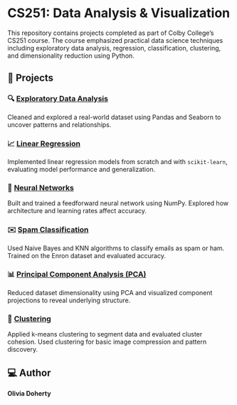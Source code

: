 # CS251: Data Analysis & Visualization

This repository contains projects completed as part of Colby College’s CS251 course. The course emphasized practical data science techniques including exploratory data analysis, regression, classification, clustering, and dimensionality reduction using Python.

## 📁 Projects

### 🔍 [Exploratory Data Analysis](./exploratory-data-analysis)
Cleaned and explored a real-world dataset using Pandas and Seaborn to uncover patterns and relationships.

### 📈 [Linear Regression](./linear-regression)
Implemented linear regression models from scratch and with `scikit-learn`, evaluating model performance and generalization.

### 🧠 [Neural Networks](./neural-networks)
Built and trained a feedforward neural network using NumPy. Explored how architecture and learning rates affect accuracy.

### ✉️ [Spam Classification](./spam-classification)
Used Naive Bayes and KNN algorithms to classify emails as spam or ham. Trained on the Enron dataset and evaluated accuracy.

### 📊 [Principal Component Analysis (PCA)](./principal-component-analysis)
Reduced dataset dimensionality using PCA and visualized component projections to reveal underlying structure.

### 🧬 [Clustering](./clustering)
Applied k-means clustering to segment data and evaluated cluster cohesion. Used clustering for basic image compression and pattern discovery.

## 💻 Author
**Olivia Doherty**  

